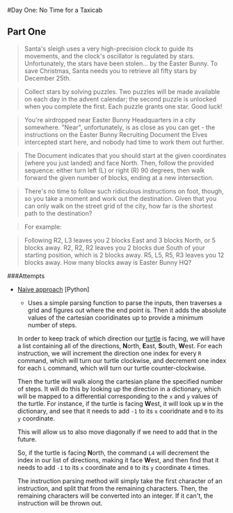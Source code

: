 #Day One: No Time for a Taxicab

## Part One
>Santa's sleigh uses a very high-precision clock to guide its movements, and the clock's oscillator is regulated by stars. Unfortunately, the stars have been stolen... by the Easter Bunny. To save Christmas, Santa needs you to retrieve all fifty stars by December 25th.

>Collect stars by solving puzzles. Two puzzles will be made available on each day in the advent calendar; the second puzzle is unlocked when you complete the first. Each puzzle grants one star. Good luck!

>You're airdropped near Easter Bunny Headquarters in a city somewhere. "Near", unfortunately, is as close as you can get - the instructions on the Easter Bunny Recruiting Document the Elves intercepted start here, and nobody had time to work them out further.

>The Document indicates that you should start at the given coordinates (where you just landed) and face North. Then, follow the provided sequence: either turn left (L) or right (R) 90 degrees, then walk forward the given number of blocks, ending at a new intersection.

>There's no time to follow such ridiculous instructions on foot, though, so you take a moment and work out the destination. Given that you can only walk on the street grid of the city, how far is the shortest path to the destination?

>For example:

>Following R2, L3 leaves you 2 blocks East and 3 blocks North, or 5 blocks away.
>R2, R2, R2 leaves you 2 blocks due South of your starting position, which is 2 blocks away.
>R5, L5, R5, R3 leaves you 12 blocks away.
>How many blocks away is Easter Bunny HQ?

###Attempts
* [Naive approach](naive.py) [Python]
    * Uses a simple parsing function to parse the inputs, then traverses a grid and figures out where the end point is. Then it adds the absolute values of the cartesian cooridinates up to provide a minimum number of steps.

    In order to keep track of which direction our [turtle](https://en.wikipedia.org/wiki/Turtle_(robot)) is facing, we will have a list containing all of the directions, **N**orth, **E**ast, **S**outh, **W**est. For each instruction, we will increment the direction one index for every `R` command, which will turn our turtle clockwise, and decrement one index for each `L` command, which will turn our turtle counter-clockwise. 
    
    Then the turtle will walk along the cartesian plane the specified number of steps. It will do this by looking up the direction in a dictionary, which will be mapped to a differential corresponding to the `x` and `y` values of the turtle. For instance, if the turtle is facing **W**est, it will look up `W` in the dictionary, and see that it needs to add `-1` to its `x` cooridnate and `0` to its `y` coordinate.

    This will allow us to also move diagonally if we need to add that in the future.
    
    So, if the turtle is facing **N**orth, the command `L4` will decrement the index in our list of directions, making it face **W**est, and then find that it needs to add `-1` to its `x` coordinate and `0` to its `y` coordinate `4` times.

    The instruction parsing method will simply take the first character of an instruction, and split that from the remaining characters. Then, the remaining characters will be converted into an integer. If it can't, the instruction will be thrown out.
